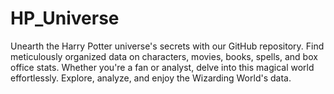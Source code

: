 # HP_Universe
Unearth the Harry Potter universe's secrets with our GitHub repository. Find meticulously organized data on characters, movies, books, spells, and box office stats. Whether you're a fan or analyst, delve into this magical world effortlessly. Explore, analyze, and enjoy the Wizarding World's data.
